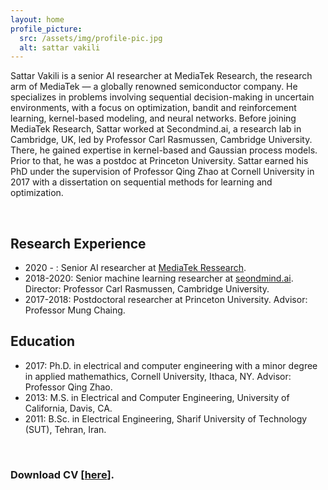 ```yaml
---
layout: home
profile_picture:
  src: /assets/img/profile-pic.jpg
  alt: sattar vakili
---
```



Sattar Vakili is a senior AI researcher at MediaTek Research, the research arm of MediaTek — a globally renowned semiconductor company. He specializes in problems involving sequential decision-making in uncertain environments, with a focus on optimization, bandit and reinforcement learning, kernel-based modeling, and neural networks. Before joining MediaTek Research, Sattar worked at Secondmind.ai, a research lab in Cambridge, UK, led by Professor Carl Rasmussen, Cambridge University. There, he gained expertise in kernel-based and Gaussian process models. Prior to that, he was a postdoc at Princeton University. Sattar earned his PhD under the supervision of Professor Qing Zhao at Cornell University in 2017 with a dissertation on sequential methods for learning and optimization.

&nbsp;



<h2>Research Experience</h2>
<ul>
 	<li>2020 - : Senior AI researcher at <a href="https://i.mediatek.com/mediatekresearch" target="_blank" rel="noopener">MediaTek Ressearch</a>.</li>
 	<li>2018-2020: Senior machine learning researcher at <a href="https://www.secondmind.ai/" target="_blank" rel="noopener">seondmind.ai</a>. Director: Professor Carl Rasmussen, Cambridge University.</li>
 	<li>2017-2018: Postdoctoral researcher at Princeton University. Advisor: Professor Mung Chaing.</li>
</ul>
<h2>Education</h2>
<ul>
 	<li>2017: Ph.D.<span dir="ltr" role="presentation"> in electrical and computer engineering</span> <span dir="ltr" role="presentation">with a</span> <span dir="ltr" role="presentation">minor degree in applied mathemathics, Cornell University, Ithaca, NY. Advisor: Professor Qing Zhao.</span></li>
 	<li>2013: M.S. in Electrical and Computer Engineering, University of California, Davis, CA.</li>
 	<li>2011: B.Sc. in Electrical Engineering, Sharif University of Technology (SUT), Tehran, Iran.</li>
</ul>

&nbsp;

<h3> Download CV [<a href="assets/CV_Sattar_Vakili_WEB_2.pdf" target="_blank" rel="noopener">here</a>].</h3>




